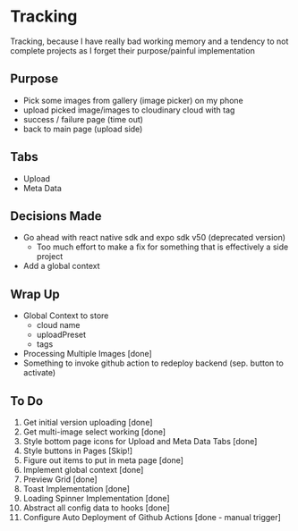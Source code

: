 # Tracking 

Tracking, because I have really bad working memory and a tendency to not complete projects as I forget their purpose/painful implementation

## Purpose
- Pick some images from gallery (image picker) on my phone
- upload picked image/images to cloudinary cloud with tag 
- success / failure page (time out) 
- back to main page (upload side)

## Tabs
- Upload 
- Meta Data 

## Decisions Made 
- Go ahead with react native sdk and expo sdk v50 (deprecated version)
   - Too much effort to make a fix for something that is effectively a side project 
- Add a global context 

## Wrap Up 
- Global Context to store 
   - cloud name 
   - uploadPreset
   - tags 
- Processing Multiple Images [done]
- Something to invoke github action to redeploy backend (sep. button to activate)

## To Do 
1. Get initial version uploading [done]
2. Get multi-image select working [done]
3. Style bottom page icons for Upload and Meta Data Tabs [done]
4. Style buttons in Pages [Skip!]
5. Figure out items to put in meta page [done]
6. Implement global context [done]
7. Preview Grid [done]
8. Toast Implementation [done]
9. Loading Spinner Implementation [done]
11. Abstract all config data to hooks [done]
10. Configure Auto Deployment of Github Actions [done - manual trigger]

